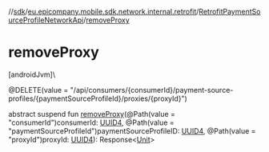 //[sdk](../../../index.md)/[eu.epicompany.mobile.sdk.network.internal.retrofit](../index.md)/[RetrofitPaymentSourceProfileNetworkApi](index.md)/[removeProxy](remove-proxy.md)

# removeProxy

[androidJvm]\

@DELETE(value = &quot;/api/consumers/{consumerId}/payment-source-profiles/{paymentSourceProfileId}/proxies/{proxyId}&quot;)

abstract suspend fun [removeProxy](remove-proxy.md)(@Path(value = &quot;consumerId&quot;)consumerId: [UUID4](../../eu.epicompany.mobile.android.datatypes/index.md#229649042%2FClasslikes%2F462465411), @Path(value = &quot;paymentSourceProfileId&quot;)paymentSourceProfileID: [UUID4](../../eu.epicompany.mobile.android.datatypes/index.md#229649042%2FClasslikes%2F462465411), @Path(value = &quot;proxyId&quot;)proxyId: [UUID4](../../eu.epicompany.mobile.android.datatypes/index.md#229649042%2FClasslikes%2F462465411)): Response&lt;[Unit](https://kotlinlang.org/api/latest/jvm/stdlib/kotlin/-unit/index.html)&gt;
